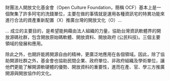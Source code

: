 財團法人開放文化基金會（Open Culture Foundation，簡稱 OCF）基本上是一個聚集了許多阿宅的洗錢單位，主要在做的事情就是運用各種資訊宅的特異功能來進行合法的資產重新配置（X）推廣台灣的開放文化（O）...

... 成立的主要目的，是希望能夠藉由法人組織的力量，協助台灣資訊軟體界的開放源碼社群，包含開放原始碼軟體、開放資料、開放政府 (公民科技)。三個主要領域的發展和應用。

除此之外，也期許能將開源自由的精神，更廣泛地應用在各個領域。因此，除了協助開源社群之外，基金會也協助民間企業、政府單位、非政府組織及學術單位，讓他們更能了解開源軟硬體的優勢、開放資料的重要性，進而在產、官、學三方推廣開源與開放協作的文化。
